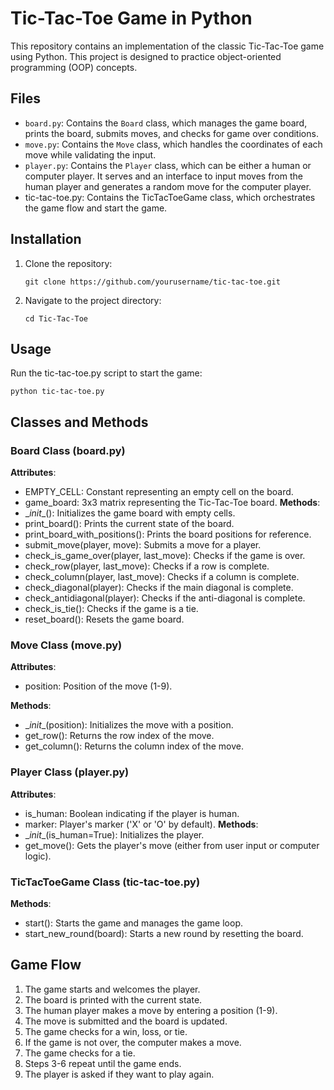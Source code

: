 # Tic-Tac-Toe Game in Python
This repository contains an implementation of the classic Tic-Tac-Toe game using Python. This project is designed to practice object-oriented programming (OOP) concepts.

## Files
* `board.py`: Contains the `Board` class, which manages the game board, prints the board, submits moves, and checks for game over conditions.
* `move.py`: Contains the `Move` class, which handles the coordinates of each move while validating the input.
* `player.py`: Contains the `Player` class, which can be either a human or computer player. It serves and an interface to input moves from the human player and generates a random move for the computer player. 
* tic-tac-toe.py: Contains the TicTacToeGame class, which orchestrates the game flow and start the game.

## Installation
1. Clone the repository:

   ```git clone https://github.com/yourusername/tic-tac-toe.git```

4. Navigate to the project directory:

   ```cd Tic-Tac-Toe```

## Usage
Run the tic-tac-toe.py script to start the game:

```python tic-tac-toe.py```


## Classes and Methods
### Board Class (board.py)
**Attributes**:
* EMPTY_CELL: Constant representing an empty cell on the board.
* game_board: 3x3 matrix representing the Tic-Tac-Toe board.
**Methods**:
* \__init__(): Initializes the game board with empty cells.
* print_board(): Prints the current state of the board.
* print_board_with_positions(): Prints the board positions for reference.
* submit_move(player, move): Submits a move for a player.
* check_is_game_over(player, last_move): Checks if the game is over.
* check_row(player, last_move): Checks if a row is complete.
* check_column(player, last_move): Checks if a column is complete.
* check_diagonal(player): Checks if the main diagonal is complete.
* check_antidiagonal(player): Checks if the anti-diagonal is complete.
* check_is_tie(): Checks if the game is a tie.
* reset_board(): Resets the game board.
  
### Move Class (move.py)
**Attributes**:
* position: Position of the move (1-9).

**Methods**:
* \__init__(position): Initializes the move with a position.
* get_row(): Returns the row index of the move.
* get_column(): Returns the column index of the move.

### Player Class (player.py)
**Attributes**:
* is_human: Boolean indicating if the player is human.
* marker: Player's marker ('X' or 'O' by default).
**Methods**:
* \__init__(is_human=True): Initializes the player.
* get_move(): Gets the player's move (either from user input or computer logic).

### TicTacToeGame Class (tic-tac-toe.py)
**Methods**:
* start(): Starts the game and manages the game loop.
* start_new_round(board): Starts a new round by resetting the board.

## Game Flow
1. The game starts and welcomes the player.
2. The board is printed with the current state.
3. The human player makes a move by entering a position (1-9).
4. The move is submitted and the board is updated.
5. The game checks for a win, loss, or tie.
6. If the game is not over, the computer makes a move.
7. The game checks for a tie.
8. Steps 3-6 repeat until the game ends.
9. The player is asked if they want to play again.
